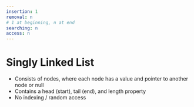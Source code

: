```yaml
---
insertion: 1
removal: n
# 1 at beginning, n at end
searching: n
access: n
---
```

# Singly Linked List
- Consists of nodes, where each node has a value and pointer to another node or null
- Contains a head (start), tail (end), and length property
- No indexing / random access